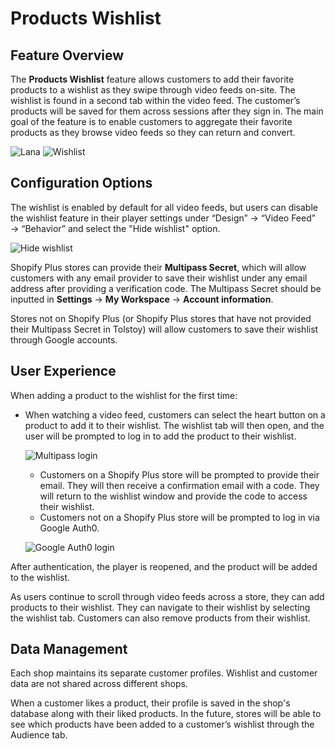 # Products Wishlist

## Feature Overview

The **Products Wishlist** feature allows customers to add their favorite products to a wishlist as they swipe through video feeds on-site. The wishlist is found in a second tab within the video feed. The customer’s products will be saved for them across sessions after they sign in. The main goal of the feature is to enable customers to aggregate their favorite products as they browse video feeds so they can return and convert.

![Lana](https://downloads.intercomcdn.com/i/o/1021645760/71f40d9673ad5859e3b33fa1/Lana.png)
![Wishlist](https://downloads.intercomcdn.com/i/o/1021646264/71fdf2848fb4c5d13cb72f6a/Wishlish.png)

## Configuration Options

The wishlist is enabled by default for all video feeds, but users can disable the wishlist feature in their player settings under “Design” → “Video Feed” → “Behavior” and select the "Hide wishlist" option.

![Hide wishlist](https://downloads.intercomcdn.com/i/o/1021647739/040830e0cc08ecac18f8dc8f/Hide+wishlist.png)

Shopify Plus stores can provide their **Multipass Secret**, which will allow customers with any email provider to save their wishlist under any email address after providing a verification code. The Multipass Secret should be inputted in **Settings** → **My Workspace** → **Account information**.

Stores not on Shopify Plus (or Shopify Plus stores that have not provided their Multipass Secret in Tolstoy) will allow customers to save their wishlist through Google accounts.

## User Experience

When adding a product to the wishlist for the first time:

- When watching a video feed, customers can select the heart button on a product to add it to their wishlist. The wishlist tab will then open, and the user will be prompted to log in to add the product to their wishlist.

  ![Multipass login](https://downloads.intercomcdn.com/i/o/1021648622/37933f6faf21120a3c697950/multipass+login.png)
  
  - Customers on a Shopify Plus store will be prompted to provide their email. They will then receive a confirmation email with a code. They will return to the wishlist window and provide the code to access their wishlist.
  - Customers not on a Shopify Plus store will be prompted to log in via Google Auth0.

  ![Google Auth0 login](https://downloads.intercomcdn.com/i/o/1021649021/3a92d7db7d99cb40aafa1f48/Google+Auth0+login.png)

After authentication, the player is reopened, and the product will be added to the wishlist.

As users continue to scroll through video feeds across a store, they can add products to their wishlist. They can navigate to their wishlist by selecting the wishlist tab. Customers can also remove products from their wishlist.

## Data Management

Each shop maintains its separate customer profiles. Wishlist and customer data are not shared across different shops.

When a customer likes a product, their profile is saved in the shop's database along with their liked products. In the future, stores will be able to see which products have been added to a customer’s wishlist through the Audience tab.